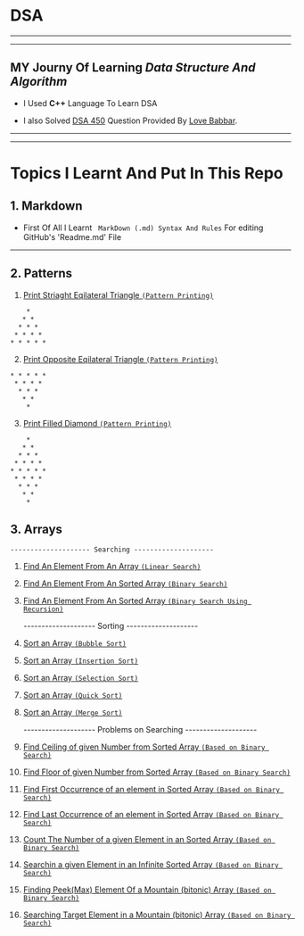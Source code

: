 # DSA

---

---

## MY Journy Of Learning **_Data Structure And Algorithm_**

- I Used **C++** Language To Learn DSA

- I also Solved [DSA 450](https://drive.google.com/file/d/1FMdN_OCfOI0iAeDlqswCiC2DZzD4nPsb/view) Question Provided By [Love Babbar](https://www.youtube.com/channel/UCQHLxxBFrbfdrk1jF0moTpw).

---

---

# Topics I Learnt And Put In This Repo

## 1. Markdown

- First Of All I Learnt ` MarkDown (.md) Syntax And Rules` For editing GitHub's 'Readme.md' File

---

## 2. Patterns

1.  [Print Striaght Eqilateral Triangle `(Pattern Printing)`](https://github.com/Rahulkumar703/Dsa-in-CPP/blob/main/Pattern/straightEqilateralTriangle.cpp)

```
    *
   * *
  * * *
 * * * *
* * * * *
```

2.  [Print Opposite Eqilateral Triangle `(Pattern Printing)`](https://github.com/Rahulkumar703/Dsa-in-CPP/blob/main/Pattern/oppositeEqilateralTriangle.cpp)

```
* * * * *
 * * * *
  * * *
   * *
    *
```

3.  [Print Filled Diamond `(Pattern Printing)`](https://github.com/Rahulkumar703/Dsa-in-CPP/blob/main/Pattern/filledDiamond.cpp)

```
    *
   * *
  * * *
 * * * *
* * * * *
 * * * *
  * * *
   * *
    *
```

## 3. Arrays

    -------------------- Searching --------------------

1. [Find An Element From An Array `(Linear Search)`](https://github.com/RahulKumar-703/Dsa-in-CPP/blob/main/Array/FindElement.cpp)

2. [Find An Element From An Sorted Array `(Binary Search)`](https://github.com/RahulKumar-703/Dsa-in-CPP/blob/main/Array/BinarySearch.cpp)

3. [Find An Element From An Sorted Array `(Binary Search Using Recursion)`](https://github.com/RahulKumar-703/Dsa-in-CPP/blob/main/Array/BinarySearchRecursion.cpp)

   -------------------- Sorting --------------------

4. [Sort an Array `(Bubble Sort)`](https://github.com/RahulKumar-703/Dsa-in-CPP/blob/main/Array/BubbleSort.cpp)

5. [Sort an Array `(Insertion Sort)`](https://github.com/RahulKumar-703/Dsa-in-CPP/blob/main/Array/InsertionSort.cpp)

6. [Sort an Array `(Selection Sort)`](https://github.com/RahulKumar-703/Dsa-in-CPP/blob/main/Array/SelectionSort.cpp)

7. [Sort an Array `(Quick Sort)`](https://github.com/RahulKumar-703/Dsa-in-CPP/blob/main/Array/QuickSort.cpp)

8. [Sort an Array `(Merge Sort)`](https://github.com/RahulKumar-703/Dsa-in-CPP/blob/main/Array/MergeSort.cpp)

   -------------------- Problems on Searching --------------------

9. [Find Ceiling of given Number from Sorted Array `(Based on Binary Search)`](https://github.com/RahulKumar-703/Dsa-in-CPP/blob/main/Array/FindCeiling.cpp)

10. [Find Floor of given Number from Sorted Array `(Based on Binary Search)`](https://github.com/RahulKumar-703/Dsa-in-CPP/blob/main/Array/FindFloor.cpp)

11. [Find First Occurrence of an element in Sorted Array `(Based on Binary Search)`](https://github.com/RahulKumar-703/Dsa-in-CPP/blob/main/Array/FirstOccurrence.cpp)

12. [Find Last Occurrence of an element in Sorted Array `(Based on Binary Search)`](https://github.com/RahulKumar-703/Dsa-in-CPP/blob/main/Array/LastOccurrence.cpp)

13. [Count The Number of a given Element in an Sorted Array `(Based on Binary Search)`](https://github.com/RahulKumar-703/Dsa-in-CPP/blob/main/Array/CountTarget.cpp)

14. [Searchin a given Element in an Infinite Sorted Array `(Based on Binary Search)`](https://github.com/RahulKumar-703/Dsa-in-CPP/blob/main/Array/SearchInInfiniteArray.cpp)

15. [Finding Peek(Max) Element Of a Mountain (bitonic) Array `(Based on Binary Search)`](https://github.com/RahulKumar-703/Dsa-in-CPP/blob/main/Array/PeekOfMountainArray.cpp)

16. [Searching Target Element in a Mountain (bitonic) Array `(Based on Binary Search)`](https://github.com/RahulKumar-703/Dsa-in-CPP/blob/main/Array/SearchInMountain.cpp)
